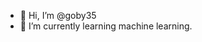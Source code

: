 - 👋 Hi, I’m @goby35
- 🌱 I’m currently learning machine learning.

<!---
goby35/goby35 is a ✨ special ✨ repository because its `README.md` (this file) appears on your GitHub profile.
You can click the Preview link to take a look at your changes.
--->
